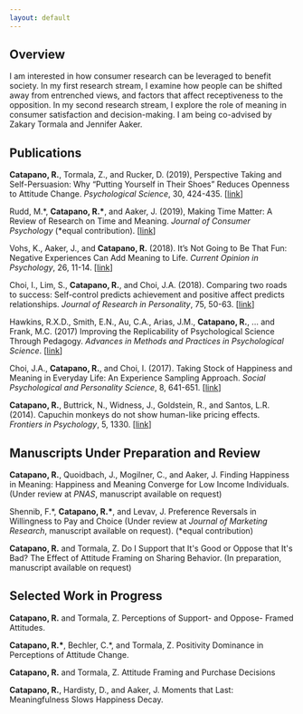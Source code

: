 ```yaml
---
layout: default
---
```



## Overview

I am interested in how consumer research can be leveraged to benefit society. In my first research stream, I examine how people can be shifted away from entrenched views, and factors that affect receptiveness to the opposition. In my second research stream, I explore the role of meaning in consumer satisfaction and decision-making. I am being co-advised by Zakary Tormala and Jennifer Aaker.

## Publications

**Catapano, R.**, Tormala, Z., and Rucker, D. (2019), Perspective Taking and Self-Persuasion: Why “Putting Yourself in Their
Shoes” Reduces Openness to Attitude Change. *Psychological Science*, 30, 424-435. \[[link](https://drive.google.com/file/d/1rZw03GPdbTc5yQvritMzJ8WcwcBOZRu_/view)\]

Rudd, M.\*, **Catapano, R.\***, and Aaker, J. (2019), Making Time Matter: A Review of Research on Time and Meaning. *Journal of Consumer Psychology* (*equal contribution). \[[link](https://drive.google.com/file/d/1aSijV_CJbfMcik9mAlradu7lZmVgbNjQ/view)\]

Vohs, K., Aaker, J., and **Catapano, R.** (2018). It’s Not Going to Be That Fun: Negative Experiences Can Add Meaning to Life. *Current Opinion in Psychology*, 26, 11-14. \[[link](https://drive.google.com/file/d/1LuLSTX2MYCfg6nvQmGiJqNPCrohvKjE2/view)\]

Choi, I., Lim, S., **Catapano, R.**, and Choi, J.A. (2018). Comparing two roads to success: Self-control predicts achievement and positive affect predicts relationships. *Journal of Research in Personality*, 75, 50-63. \[[link](https://drive.google.com/file/d/15Q-kTLtWTKIfG__WXZFD2z6sYAZjoPiB/view)\]

Hawkins, R.X.D., Smith, E.N., Au, C.A., Arias, J.M., **Catapano, R.**, ... and Frank, M.C. (2017) Improving the Replicability of Psychological Science Through Pedagogy. *Advances in Methods and Practices in Psychological Science*.  \[[link](https://drive.google.com/file/d/1iPcCqghuILUtJCGTy1bkDinEKMrm_IP0/view)\]

Choi, J.A., **Catapano, R.**, and Choi, I. (2017). Taking Stock of Happiness and Meaning in Everyday Life: An Experience Sampling Approach. *Social Psychological and Personality Science*, 8, 641-651.  \[[link](https://drive.google.com/file/d/1xKXKdEzdJ-LuIGVh-HnYsJo5t4gVFChe/view)\]

**Catapano, R.**, Buttrick, N., Widness, J., Goldstein, R., and Santos, L.R. (2014). Capuchin monkeys do not show human-like pricing effects. *Frontiers in Psychology*, 5, 1330.  \[[link](https://drive.google.com/file/d/1WOU5MTfNC_s3-WyVbzbHwvhNVndeXS3z/view)\]

## Manuscripts Under Preparation and Review

**Catapano, R.**, Quoidbach, J., Mogilner, C., and Aaker, J. Finding Happiness in Meaning: Happiness and Meaning
Converge for Low Income Individuals. (Under review at *PNAS*, manuscript available on request)

Shennib, F.\*, **Catapano, R.\***, and Levav, J. Preference Reversals in Willingness to Pay and Choice (Under review at *Journal of Marketing Research*, manuscript available on request). (\*equal contribution)

**Catapano, R.** and Tormala, Z. Do I Support that It's Good or Oppose that It's Bad? The Effect of Attitude Framing on Sharing Behavior. (In preparation, manuscript available on request)

## Selected Work in Progress

**Catapano, R.** and Tormala, Z. Perceptions of Support- and Oppose- Framed Attitudes.

**Catapano, R.\***, Bechler, C.\*, and Tormala, Z. Positivity Dominance in Perceptions of Attitude Change.

**Catapano, R.** and Tormala, Z. Attitude Framing and Purchase Decisions

**Catapano, R.**, Hardisty, D., and Aaker, J. Moments that Last: Meaningfulness Slows Happiness Decay.